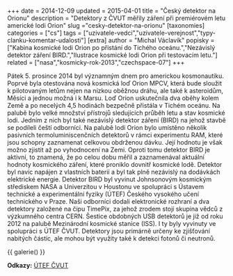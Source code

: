 +++
date = 2014-12-09
updated = 2015-04-01
title = "Český detektor na Orionu"
description = "Detektory z ČVUT měřily záření při premiérovém letu americké lodi Orion"
slug ="cesky-detektor-na-orionu"
[taxonomies]
categories = ["cs"]
tags = ["uzivatele-vedci","uzivatele-verejnost","typy-clanku-komentar-udalosti"]
[extra]
author = "Michal Václavík"
popisky = ["Kabina kosmické lodi Orion po přistání do Tichého oceánu.","Nezávislý detektor záření BIRD.","Ilustrace kosmické lodi Orion při testovacím letu."]
related = ["nasa","kosmicky-rok-2013","czechspace-07"]
+++

Pátek 5. prosince 2014 byl významným dnem pro americkou kosmonautiku. Poprvé byla otestována nová kosmická loď Orion MPCV, která bude sloužit k pilotovaným letům nejen na nízkou oběžnou dráhu, ale také k asteroidům, Měsíci a jednou možná i k Marsu. Loď Orion uskutečnila dva oběhy kolem Země a po necelých 4,5 hodinách bezpečně přistála v Tichém oceánu. Na palubě bylo velké množství přístrojů sledujících průběh letu a stav kosmické lodi. Jedním z nich byl také nezávislý detektor záření (BIRD) na jehož stavbě se podíleli čeští odborníci. Na palubě lodi Orion bylo umístěno několik pasivních termoluminiscenčních detektorů v rámci experimentu RAM, které jsou schopny zaznamenat celkovou obdrženou dávku. Její hodnotu je však možno zjistit až po vyhodnocení na Zemi. Oproti tomu detektor BIRD je aktivní, to znamená, že po celou dobu měřil a zaznamenával aktuální hodnoty kosmického záření, které proniklo dovnitř kosmické lodě. Detektor byl navíc napájen z vlastních baterií a byl tak plně nezávislý na dodávkách elektrické energie. Detektor BIRD byl vyvinut Johnsonovým kosmickým střediskem NASA a Univerzitou v Houstonu ve spolupráci s Ústavem technické a experimentální fyziky (ÚTEF) Českého vysokého učení technického v Praze. Naši odborníci dodali elektronické rozhraní a dva detektory založené na čipu TimePix, za jehož zrodem stojí skupina vědců z výzkumného centra CERN. Šestice obdobných USB detektorů je již od roku 2012 na palubě Mezinárodní kosmické stanice (ISS). I ty byly vyvinuty ve spolupráci s ÚTEF ČVUT. Detektory jsou primárně určeny ke zjišťování nabitých částic, ale mohou být využity také k detekci fotonů či neutronů.

{{ galerie() }}

**Odkazy:**
[ÚTEF ČVUT]

[ÚTEF ČVUT]: http://www.utef.cvut.cz/en/index.php?Ns
